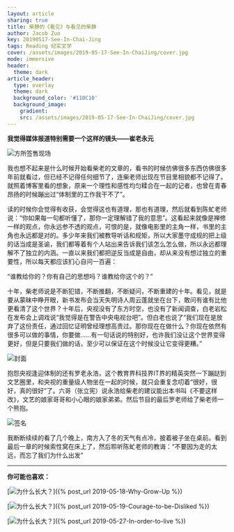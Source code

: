 ```yaml
---
layout: article
sharing: true
title: 柴静的《看见》与看见的柴静
author: Jacob Zuo
key: 20190517-See-In-Chai-Jing
tags: Reading 纪实文学
cover: /assets/images/2019-05-17-See-In-ChaiJing/cover.jpg
mode: immersive
header:
  theme: dark
article_header:
  type: overlay
  theme: dark
  background_color: '#110C10'
  background_image: 
    gradient: 
    src: /assets/images/2019-05-17-See-In-ChaiJing/cover.jpg
---
```


**我觉得媒体报道特别需要一个这样的镜头——崔老永元**

![]({{site.url}}/assets/images/2019-05-17-See-In-ChaiJing/cover.jpg#width-full "方所签售现场")

<!--more-->

我也想不起来是什么时候开始看柴老的文章的，看书的时候仿佛很多东西仿佛很多年前就看过，但已经不记得任何细节了，连柴老师出现在节目里相貌都不记得了。就照着博客里看的想象，原来一个理性和感性均匀糅合在一起的记者，也曾在青春昂扬的时候蹦出过“体制里的工作我干不了”。

读的时候你会觉得有收获，会觉得这也有道理，那也有道理，然后就看到陈虻老师说：“你如果每一句都听懂了，那你一定理解错了我的意思”。这看起来就像是禅修一样的观点，你永远参不透的观点，可恨的是，就像电影里的主角一样，书里的主角也永远都是对的。多少年来我们被教导听话和规矩，所以大家墨守成规的把上级的话当成是圣谕，我们都等着有个人站出来告诉我们该怎么怎么做，所以永远都理解不了独立的内涵。一直以来我们都把逆反当成是自由，却从来没有想过独立的重要性，所以每天都应该扪心自问一百遍：

“谁教给你的？你有自己的思想吗？谁教给你这个的？”

十年，柴老师说是不断犯错，不断推翻，不断疑问，不断重建的十年。看见，就是要从蒙昧中睁开眼，新书发布会当天失明诗人周云蓬就坐在台下，敢问有谁有比他更看清了这个世界？十年后，央视没有了东方时空，也没有了新闻调查，白老岩松在发布会上调戏说“我觉得是在警告中央电视台吧”。但白老也说了“我们现在是放弃了这份责任，通过回忆证明曾经理想高贵过。那你现在在做什么？你现在依然有很多可以做的事情，你要做……有一句话说的特别好，也许我们没让这个世界变得更好，但是只要我们做的话，至少可以保证在这个时候没让它变得更糟。”

![]({{site.url}}/assets/images/2019-05-17-See-In-ChaiJing/fig-1.jpg "封面")

抱怨央视逢迎体制的还有罗老永浩，这个教育界科技界IT界的精英突然一下蹦跶到文艺圈里，和央视的重量级人物坐在一起的时候，就只会重复念叨着“很好，很好，真的很好”了。六哥（张立宪）说永浩给柴老的建议能出本书叫《不要这样改》，文艺的娘家哥哥和小心眼的娘家弟弟。然后节目的最后罗老师给了柴老师一个熊抱。

![]({{site.url}}/assets/images/2019-05-17-See-In-ChaiJing/fig-2.jpg "签名")

我断断续续的看了几个晚上，南方入了冬的天气有点冷，披着被子坐在桌前。看到最后一章的时候索性窝在床上了，然后聆听陈虻老师的教诲：“不要因为走的太远，而忘了我们为什么出发”

---
**你可能也喜欢：**

[![]({{site.url}}/assets/images/LinkImage/Why-Grow-Up.jpg "为什么长大？")]({% post_url 2019-05-18-Why-Grow-Up %})

[![]({{site.url}}/assets/images/LinkImage/Courage-to-be-Disliked.jpg "为什么长大？")]({% post_url 2019-05-19-Courage-to-be-Disliked %})

[![]({{site.url}}/assets/images/LinkImage/In-order-to-live.jpg "为什么长大？")]({% post_url 2019-05-27-In-order-to-live %})
